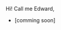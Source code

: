 Hi! Call me Edward,
- [comming soon]
<!---
EdongTheMogul/EdongTheMogul is a ✨ special ✨ repository because its `README.md` (this file) appears on your GitHub profile.
You can click the Preview link to take a look at your changes.
--->

